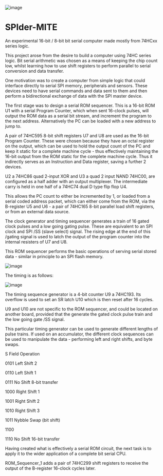 ![image](https://github.com/monsonite/SPIder-II/assets/758847/06a9e173-5a9e-4d9a-89fb-00c8f8e6abe7)



# SPIder-MITE
An experimental 16-bit / 8-bit bit serial computer made mostly from 74HCxx series logic.


This project arose from the desire to build a computer using 74HC series logic. Bit serial arithmetic was chosen as a means of keeping the chip count low, whilst learning how to use shift registers to perform parallel to serial conversion and data transfer.

One motivation was to create a computer from simple logic that could interface directly to serial SPI memory, peripherals and sensors. These devices need to have serial commands and data sent to them and then perform a bidirectional exchange of data with the SPI master device.

The first stage was to design a serial ROM sequencer. This is a 16-bit ROM U1 with a serial Program Counter, which when sent 16-clock pulses, will output the ROM data as a serial bit stream, and increment the program to the next address. Alternatively the PC can be loaded with a new address to jump to.

A pair of 74HC595 8-bit shift registers U7 and U8 are used as the 16-bit Program Counter. These were chosen because they have an octal register on the output, which can be used to hold the output count of the PC and keep it static for a complete machine cycle - thus effectively maintaining the 16-bit output from the ROM static for the complete machine cycle. Thus it indirectly serves as an Instruction and Data register, saving a further 2 devices.
 
U2 a 74HC86 quad 2-input XOR and U3 a quad 2 input NAND 74HC00, are configured as a half adder with an output multiplexer. The intermediate carry is held in one half of a 74HC74 dual D type flip flop U4.

This allows the PC count to either be incremented by 1, or loaded from a serial coded address packet, which can either come from the ROM, via the B-register U5 and U6 - a pair of 74HC165 8-bit parallel load shift registers, or from an external data source. 

The clock generator and timing sequencer generates a train of 16 gated clock pulses and a low going gating pulse. These are equivalent to an SPI clock and SPI /SS (slave select) signal. The rising edge at the end of this /gating signal is used to latch the output of the program counter into the internal resisters of U7 and U8.

This ROM sequencer performs the basic operations of serving serial stored data - similar in principle to an SPI flash memory.

![image](https://github.com/monsonite/SPIder-II/assets/758847/88200822-e02a-4807-ad16-785b3f5cc2fc)


The timing is as follows:

![image](https://github.com/monsonite/SPIder-II/assets/758847/621c242a-80be-49d8-b5a2-0f32c4e78877)

The timing sequence generator is a 4-bit counter U9 a 74HC193. Its overflow is used to set an SR latch U10 which is then reset after 16 cycles.

U9 and U10 are not specific to the ROM sequencer, and could be located on another board, provided that the generate the gated clock pulse train and the low going gate /SS signal.

This particular timing generator can be used to generate different lengths of pulse trains. If used on an accumulator, the different clock sequences can be used to manipulate the data - performing left and right shifts, and byte swaps.

S Field  	Operation

0101	  Left Shift 2

0110	  Left Shift 1	

0111	  No Shift	8-bit transfer

1000	  Right Shift 1

1001	  Right Shift 2

1010	  Right Shift 3		

1011	  Nybble Swap (bit shift)

1100

1110	  No Shift 16-bit transfer


Having created what is effectively a serial ROM circuit, the next task is to apply it to the wider application of a complete bit serial CPU.


ROM_Sequencer_1 adds a pair of 74HC299 shift registers to receive the output of the B-register 16-clock cycles later.


